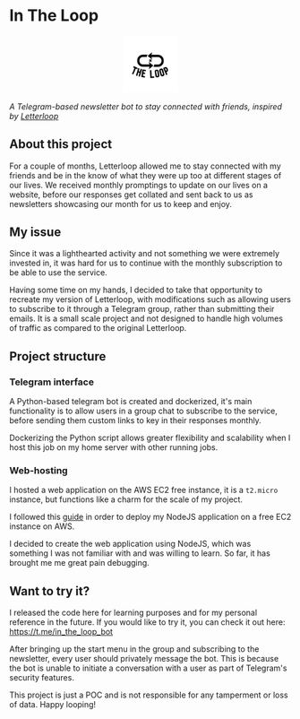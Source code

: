 # In The Loop

<p align='center'>
<img src="img/logo.png" alt="drawing" width=20% />
</p>
<i> A Telegram-based newsletter bot to stay connected with friends, inspired by <a href='https://www.letterloop.co/'>Letterloop</a></i>

## About this project

For a couple of months, Letterloop allowed me to stay connected with my friends and be in the know of what they were up too at different stages of our lives. We received monthly promptings to update on our lives on a website, before our responses get collated and sent back to us as newsletters showcasing our month for us to keep and enjoy.

## My issue

Since it was a lighthearted activity and not something we were extremely invested in, it was hard for us to continue with the monthly subscription to be able to use the service.

Having some time on my hands, I decided to take that opportunity to recreate my version of Letterloop, with modifications such as allowing users to subscribe to it through a Telegram group, rather than submitting their emails. It is a small scale project and not designed to handle high volumes of traffic as compared to the original Letterloop. 

## Project structure

### Telegram interface

A Python-based telegram bot is created and dockerized, it's main functionality is to allow users in a group chat to subscribe to the service, before sending them custom links to key in their responses monthly. 

Dockerizing the Python script allows greater flexibility and scalability when I host this job on my home server with other running jobs.

### Web-hosting

I hosted a web application on the AWS EC2 free instance, it is a ```t2.micro``` instance, but functions like a charm for the scale of my project.

I followed this [guide](https://medium.com/@matlabinfotech12/deploy-nodejs-application-on-aws-4f142247bd55) in order to deploy my NodeJS application on a free EC2 instance on AWS.

I decided to create the web application using NodeJS, which was something I was not familiar with and was willing to learn. So far, it has brought me me great pain debugging.

## Want to try it?

I released the code here for learning purposes and for my personal reference in the future. If you would like to try it, you can check it out here:
https://t.me/in_the_loop_bot

After bringing up the start menu in the group and subscribing to the newsletter, every user should privately message the bot. This is because the bot is unable to initiate a conversation with a user as part of Telegram's security features.

This project is just a POC and is not responsible for any tamperment or loss of data. Happy looping!


